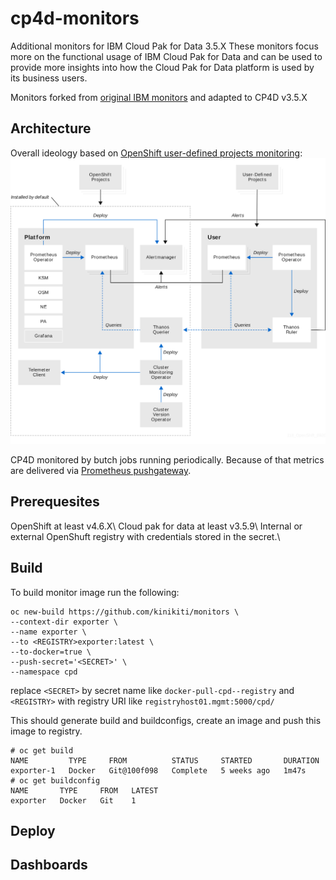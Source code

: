# cp4d-monitors
Additional monitors for IBM Cloud Pak for Data 3.5.X These monitors focus more on the functional usage of IBM Cloud Pak for Data and can be used to provide more insights 
into how the Cloud Pak for Data platform is used by its business users.

Monitors forked from  [original IBM monitors](https://ibm.github.io/cp4d-monitors/) and adapted to CP4D v3.5.X

## Architecture
Overall ideology based on [OpenShift user-defined projects monitoring](https://docs.openshift.com/container-platform/4.7/monitoring/monitoring-overview.html):
![Architecture](download.svg)

CP4D monitored by butch jobs running periodically. Because of that metrics are delivered via [Prometheus pushgateway](https://github.com/prometheus/pushgateway).
## Prerequesites
OpenShift at least v4.6.X\\
Cloud pak for data at least v3.5.9\\
Internal or external OpenShuft registry with credentials stored in the secret.\\
## Build
To build monitor image run the following:
```shell
oc new-build https://github.com/kinikiti/monitors \
--context-dir exporter \
--name exporter \
--to <REGISTRY>exporter:latest \
--to-docker=true \
--push-secret='<SECRET>' \
--namespace cpd
```
replace `<SECRET>` by secret name like `docker-pull-cpd--registry` and `<REGISTRY>` with registry URI like `registryhost01.mgmt:5000/cpd/`

This should generate build and buildconfigs, create an image and push this image to registry.
```
# oc get build
NAME         TYPE     FROM          STATUS     STARTED       DURATION
exporter-1   Docker   Git@100f098   Complete   5 weeks ago   1m47s
# oc get buildconfig
NAME       TYPE     FROM   LATEST
exporter   Docker   Git    1
```
## Deploy
## Dashboards
